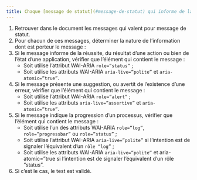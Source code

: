 ```yaml
---
title: Chaque [message de statut](#message-de-statut) qui informe de la réussite, du résultat d’une action ou bien de l’état d’une application utilise-t-il l’attribut WAI-ARIA `role="status"` ?
---
```


1. Retrouver dans le document les messages qui valent pour message de statut.
2. Pour chacun de ces messages, déterminer la nature de l’information dont est porteur le message :
3. Si le message informe de la réussite, du résultat d’une action ou bien de l’état d’une application, vérifier que l’élément qui contient le message :
    * Soit utilise l’attribut WAI-ARIA `role=”status”` ;
    * Soit utilise les attributs WAI-ARIA `aria-live=”polite”` et `aria-atomic=”true”`.
4. Si le message présente une suggestion, ou avertit de l’existence d’une erreur, vérifier que l’élément qui contient le message :
    * Soit utilise l’attribut WAI-ARIA `role=”alert”` ;
    * Soit utilise les attributs `aria-live=”assertive”` et `aria-atomic=”true”`.
5. Si le message indique la progression d’un processus, vérifier que l’élément qui contient le message :
    * Soit utilise l’un des attributs WAI-ARIA `role=”log”`, `role=”progressbar”` ou `role=”status”` ;
    * Soit utilise l’attribut WAI-ARIA `aria-live=”polite”` si l’intention est de signaler l’équivalent d’un `rôle “log”` ;
    * Soit utilise les attributs WAI-ARIA `aria-live=”polite”` et aria-atomic=”true si l’intention est de signaler l’équivalent d’un rôle “status”.
6. Si c’est le cas, le test est validé.